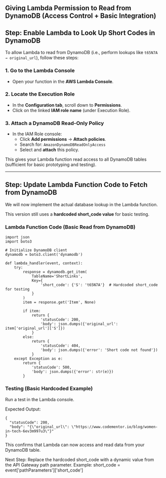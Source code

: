 
## Giving Lambda Permission to Read from DynamoDB (Access Control + Basic Integration)

## Step: Enable Lambda to Look Up Short Codes in DynamoDB

To allow Lambda to read from DynamoDB (i.e., perform lookups like `t65N7A → original_url`), follow these steps:

### 1. Go to the Lambda Console
- Open your function in the **AWS Lambda Console**.

### 2. Locate the Execution Role
- In the **Configuration tab**, scroll down to **Permissions**.
- Click on the linked **IAM role name** (under Execution Role).

### 3. Attach a DynamoDB Read-Only Policy
- In the IAM Role console:
  - Click **Add permissions** → **Attach policies**.
  - Search for: `AmazonDynamoDBReadOnlyAccess`
  - Select and **attach** this policy.

 This gives your Lambda function read access to all DynamoDB tables (sufficient for basic prototyping and testing).

---

## Step: Update Lambda Function Code to Fetch from DynamoDB

We will now implement the actual database lookup in the Lambda function.

This version still uses a **hardcoded short_code value** for basic testing.

### Lambda Function Code (Basic Read from DynamoDB)

```
import json
import boto3

# Initialize DynamoDB client
dynamodb = boto3.client('dynamodb')

def lambda_handler(event, context):
    try:
        response = dynamodb.get_item(
            TableName='ShortLinks',  
            Key={
                'short_code': {'S': 't65N7A'}  # Hardcoded short_code for testing
            }
        )
        item = response.get('Item', None)

        if item:
            return {
                'statusCode': 200,
                'body': json.dumps({'original_url': item['original_url']['S']})
            }
        else:
            return {
                'statusCode': 404,
                'body': json.dumps({'error': 'Short code not found'})
            }
    except Exception as e:
        return {
            'statusCode': 500,
            'body': json.dumps({'error': str(e)})
        }

```

### Testing (Basic Hardcoded Example)
Run a test in the Lambda console.

Expected Output:
```
{
  "statusCode": 200,
  "body": "{\"original_url\": \"https://www.codementor.io/blog/women-in-tech-6ev3m997u3\"}"
}

```
This confirms that Lambda can now access and read data from your DynamoDB table.

Next Step:
Replace the hardcoded short_code with a dynamic value from the API Gateway path parameter.
Example:
short_code = event['pathParameters']['short_code']


